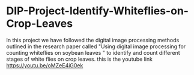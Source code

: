 # DIP-Project-Identify-Whiteflies-on-Crop-Leaves
In this project we have followed the digital image processing methods outlined in the research paper called "Using digital image processing for counting whiteflies on soybean leaves " to identify and count different stages of white flies on crop leaves.
this is the youtube link  https://youtu.be/oMZeE4iG0ek
 
